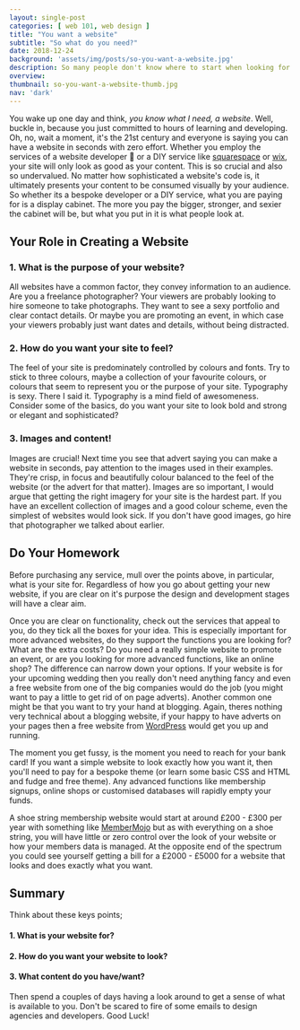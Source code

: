 ```yaml
---
layout: single-post
categories: [ web 101, web design ]
title: "You want a website"
subtitle: "So what do you need?"
date: 2018-12-24
background: 'assets/img/posts/so-you-want-a-website.jpg'
description: So many people don't know where to start when looking for a new website. This is a helpful guide on what to consider before setting off.
overview:
thumbnail: so-you-want-a-website-thumb.jpg
nav: 'dark'
---
```


You wake up one day and think, *you know what I need, a website*. Well, buckle in, because you just committed to hours of learning and developing. Oh, no, wait a moment, it's the 21st century and everyone is saying you can have a website in seconds with zero effort. Whether you employ the services of a website developer 👋 or a DIY service like [squarespace][squarespace] or [wix][wix], your site will only look as good as your content. This is so crucial and also so undervalued. No matter how sophisticated a website's code is, it ultimately presents your content to be consumed visually by your audience. So whether its a bespoke developer or a DIY service, what you are paying for is a display cabinet. The more you pay the bigger, stronger, and sexier the cabinet will be, but what you put in it is what people look at.


## Your Role in Creating a Website

### 1. What is the purpose of your website?

All websites have a common factor, they convey information to an audience. Are you a freelance photographer? Your viewers are probably looking to hire someone to take photographs. They want to see a sexy portfolio and clear contact details. Or maybe you are promoting an event, in which case your viewers probably just want dates and details, without being distracted.

### 2. How do you want your site to feel?

The feel of your site is predominately controlled by colours and fonts. Try to stick to three colours, maybe a collection of your favourite colours, or colours that seem to represent you or the purpose of your site. Typography is sexy. There I said it. Typography is a mind field of awesomeness. Consider some of the basics, do you want your site to look bold and strong or elegant and sophisticated?  

### 3. Images and content!

Images are crucial! Next time you see that advert saying you can make a website in seconds, pay attention to the images used in their examples. They're crisp, in focus and beautifully colour balanced to the feel of the website (or the advert for that matter). Images are so important, I would argue that getting the right imagery for your site is the hardest part. If you have an excellent collection of images and a good colour scheme, even the simplest of websites would look sick. If you don't have good images, go hire that photographer we talked about earlier.

## Do Your Homework

Before purchasing any service, mull over the points above, in particular, what is your site for. Regardless of how you go about getting your new website, if you are clear on it's purpose the design and development stages will have a clear aim.

Once you are clear on functionality, check out the services that appeal to you, do they tick all the boxes for your idea. This is especially important for more advanced websites, do they support the functions you are looking for? What are the extra costs? Do you need a really simple website to promote an event, or are you looking for more advanced functions, like an online shop? The difference can narrow down your options. If your website is for your upcoming wedding then you really don't need anything fancy and even a free website from one of the big companies would do the job (you might want to pay a little to get rid of on page adverts). Another common one might be that you want to try your hand at blogging. Again, theres nothing very technical about a blogging website, if your happy to have adverts on your pages then a free website from [WordPress][wordpress] would get you up and running.

The moment you get fussy, is the moment you need to reach for your bank card! If you want a simple website to look exactly how you want it, then you'll need to pay for a bespoke theme (or learn some basic CSS and HTML and fudge and free theme). Any advanced functions like membership signups, online shops or customised databases will rapidly empty your funds.

A shoe string membership website would start at around £200 - £300 per year with something like [MemberMojo][membermojo] but as with everything on a shoe string, you will have little or zero control over the look of your website or how your members data is managed. At the opposite end of the spectrum you could see yourself getting a bill for a £2000 - £5000 for a website that looks and does exactly what you want.

## Summary

Think about these keys points;

#### 1. What is your website for?
#### 2. How do you want your website to look?
#### 3. What content do you have/want?

Then spend a couples of days having a look around to get a sense of what is available to you. Don't be scared to fire of some emails to design agencies and developers. Good Luck!


[squarespace]: https://www.squarespace.com/
[wix]: https://www.wix.com/
[wordpress]: https://www.wordpres.com/
[membermojo]: https://membermojo.co.uk/
